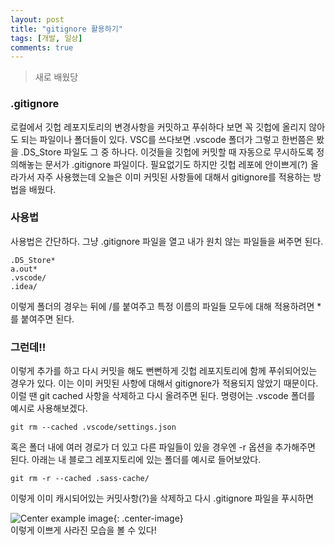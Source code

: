 ```yaml
---
layout: post
title: "gitignore 활용하기"
tags: [개발, 일상]
comments: true
---
```


> 새로 배웠당  

### .gitignore  
로컬에서 깃헙 레포지토리의 변경사항을 커밋하고 푸쉬하다 보면 꼭 깃헙에 올리지 않아도 되는 파일이나 폴더들이 있다. VSC를 쓰다보면 .vscode 폴더가 그렇고 한번쯤은 봤을 .DS_Store 파일도 그 중 하나다. 이것들을 깃헙에 커밋할 때 자동으로 무시하도록 정의해놓는 문서가 .gitignore 파일이다. 필요없기도 하지만 깃헙 레포에 안이쁘게(?) 올라가서 자주 사용했는데 오늘은 이미 커밋된 사항들에 대해서 gitignore를 적용하는 방법을 배웠다.  

### 사용법  
사용법은 간단하다. 그냥 .gitignore 파일을 열고 내가 원치 않는 파일들을 써주면 된다.  
~~~
.DS_Store*
a.out*
.vscode/
.idea/
~~~

이렇게 폴더의 경우는 뒤에 /를 붙여주고 특정 이름의 파일들 모두에 대해 적용하려면 *를 붙여주면 된다.  

### 그런데!!  
이렇게 추가를 하고 다시 커밋을 해도 뻔뻔하게 깃헙 레포지토리에 함께 푸쉬되어있는 경우가 있다. 이는 이미 커밋된 사항에 대해서 gitignore가 적용되지 않았기 때문이다. 이럴 땐 git cached 사항을 삭제하고 다시 올려주면 된다. 명령어는 .vscode 폴더를 예시로 사용해보겠다.  
~~~
git rm --cached .vscode/settings.json
~~~

혹은 폴더 내에 여러 경로가 더 있고 다른 파일들이 있을 경우엔 -r 옵션을 추가해주면 된다. 아래는 내 블로그 레포지토리에 있는 폴더를 예시로 들어보았다.  
~~~
git rm -r --cached .sass-cache/
~~~

이렇게 이미 캐시되어있는 커밋사항(?)을 삭제하고 다시 .gitignore 파일을 푸시하면  

![Center example image](https://user-images.githubusercontent.com/35067611/69910060-571de800-1448-11ea-8cb0-dc4a14591673.png "Center"){: .center-image}  
이렇게 이쁘게 사라진 모습을 볼 수 있다!  